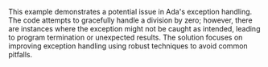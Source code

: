 This example demonstrates a potential issue in Ada's exception handling. The code attempts to gracefully handle a division by zero; however, there are instances where the exception might not be caught as intended, leading to program termination or unexpected results.  The solution focuses on improving exception handling using robust techniques to avoid common pitfalls.